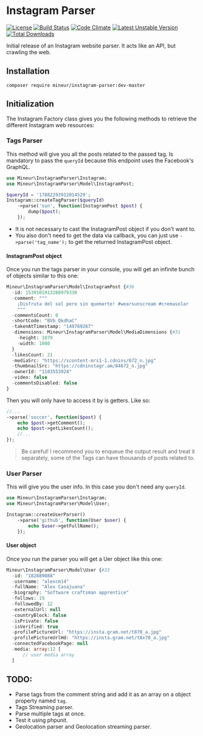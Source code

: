 Instagram Parser
=================
[![License](https://img.shields.io/badge/license-MIT-brightgreen.svg)]()
[![Build Status](https://travis-ci.org/mineur/twitter-stream-api.svg?branch=master)](https://travis-ci.org/mineur/twitter-stream-api)
[![Code Climate](https://codeclimate.com/github/mineur/instagram-parser/badges/gpa.svg)](https://codeclimate.com/github/mineur/instagram-parser)
[![Latest Unstable Version](https://poser.pugx.org/mineur/instagram-parser/v/unstable)](https://packagist.org/packages/mineur/instagram-parser)
[![Total Downloads](https://poser.pugx.org/mineur/instagram-parser/downloads)](https://packagist.org/packages/mineur/instagram-parser)


Initial release of an Instagram website parser. It acts like an API, but 
crawling the web.


## Installation
```shell
composer require mineur/instagram-parser:dev-master
```

## Initialization
The Instagram Factory class gives you the following methods to retrieve the 
different Instagram web resources:

### Tags Parser
This method will give you all the posts related to the passed tag.
Is mandatory to pass the `queryId` because this endpoint uses the Facebook's 
GraphQL.
```php
use Mineur\InstagramParser\Instagram;
use Mineur\InstagramParser\Model\InstagramPost;

$queryId = '17882293912014529';
Instagram::createTagParser($queryId)
    ->parse('sun', function(InstagramPost $post) {
        dump($post);
    });
```
- It is not necessary to cast the InstagramPost object if you don't want to.
- You also don't need to get the data via callback, you can just use 
`->parse('tag_name');` to get the returned InstagramPost object.

#### InstagramPost object
Once you run the tags parser in your console, you will get an infinite bunch of
objects similar to this one:
```php
Mineur\InstagramParser\Model\InstagramPost {#36
  -id: 1539101913268979330
  -comment: """
    ¡Disfruta del sol pero sin quemarte! #wearsunscream #cremasolar
    """
  -commentsCount: 0
  -shortCode: "BVb_QkdhaC"
  -takenAtTimestamp: "149769267"
  -dimensions: Mineur\InstagramParser\Model\MediaDimensions {#31
    -height: 1079
    -width: 1080
  }
  -likesCount: 21
  -mediaSrc: "https://scontent-mrs1-1.cdnins/672_n.jpg"
  -thumbnailSrc: "https://cdninstagr.am/84672_n.jpg"
  -ownerId: "1103553924"
  -video: false
  -commentsDisabled: false
}
```
Then you will only have to access it by is getters. Like so:
```php
//...
->parse('soccer', function($post) {
    echo $post->getComment();
    echo $post->getLikesCount();
    //...
});
```
> Be careful! I recommend you to enqueue the output result and treat it 
> separately, some of the Tags can have thousands of posts related to.

### User Parser
This will give you the user info. In this case you don't need any `queryId`.
```php
use Mineur\InstagramParser\Instagram;
use Mineur\InstagramParser\Model\User;

Instagram::createUserParser()
    ->parse('github', function(User $user) {
        echo $user->getFullName();
    });
```

#### User object
Once you run the parser you will get a Uer object like this one:
```php
Mineur\InstagramParser\Model\User {#33
  -id: "182889088"
  -username: "alexcm14"
  -fullName: "Alex Casajuana"
  -biography: "Software craftsman apprentice"
  -follows: 19
  -followedBy: 12
  -externalUrl: null
  -countryBlock: false
  -isPrivate: false
  -isVerified: true
  -profilePictureUrl: "https://insta.gram.net/t870_a.jpg"
  -profilePictureUrlHd: "https://insta.gram.net/t8x70_a.jpg"
  -connectedFacebookPage: null
  -media: array:12 [
      // user media array
  ]
```

## TODO:
- Parse tags from the comment string and add it as an array on a object 
property named `tag`.
- Tags Streaming parser.
- Parse multiple tags at once.
- Test it using phpunit.
- Geolocation parser and Geolocation streaming parser.
